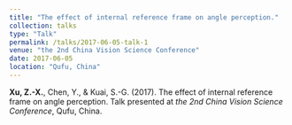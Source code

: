```yaml
---
title: "The effect of internal reference frame on angle perception."
collection: talks
type: "Talk"
permalink: /talks/2017-06-05-talk-1
venue: "the 2nd China Vision Science Conference"
date: 2017-06-05
location: "Qufu, China"
---
```

**Xu, Z.-X.**, Chen, Y., & Kuai, S.-G. (2017). The effect of internal reference frame on angle perception. Talk presented at *the 2nd China Vision Science Conference*, Qufu, China. 
